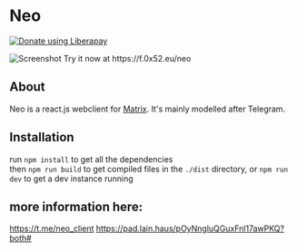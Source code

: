 # Neo
<a href="https://liberapay.com/f0x/donate"><img alt="Donate using Liberapay" src="https://liberapay.com/assets/widgets/donate.svg"></a>  

<img src="https://f.0x52.eu/media/neo.png" alt="Screenshot">  
Try it now at https://f.0x52.eu/neo

## About
Neo is a react.js webclient for [Matrix](https://matrix.org). It's mainly
modelled after Telegram.

## Installation
run `npm install` to get all the dependencies  
then `npm run build` to get compiled files in the `./dist` directory,
or `npm run dev` to get a dev instance running


## more information here:
https://t.me/neo_client
https://pad.lain.haus/pOyNngluQGuxFnl17awPKQ?both#


